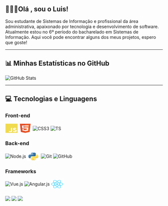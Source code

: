 ## 👨🏻‍💻Olá , sou o Luis!

Sou estudante de Sistemas de Informação e profissional da área administrativa, apaixonado por tecnologia e desenvolvimento de software.
Atualmente estou no 6º período do bacharelado em Sistemas de Informação.
Aqui você pode encontrar alguns dos meus projetos, espero que goste!

---

## 📊 Minhas Estatísticas no GitHub  

![GitHub Stats](https://github-readme-stats.vercel.app/api?username=MichasISBACK&show_icons=true&theme=transparent) <br>

---
## 💻 Tecnologias e Linguagens

### Front-end

<div style="display: inline_block;">
  <img align="center" alt="JavaScript" height="30" width="40" src="https://raw.githubusercontent.com/devicons/devicon/master/icons/javascript/javascript-plain.svg" />
  <img align="center" alt="HTML5" height="30" width="40" src="https://raw.githubusercontent.com/devicons/devicon/master/icons/html5/html5-original.svg" />
  <img align="center" alt="CSS3" height="30" width="40" src="https://cdn.jsdelivr.net/gh/devicons/devicon@latest/icons/css3/css3-original.svg" />
  <img align="center" alt="TS" height="30" width="40" src="https://cdn.jsdelivr.net/gh/devicons/devicon@latest/icons/typescript/typescript-original.svg" />

</div>

### Back-end

<div style="display: inline_block;">
  <img align="center" alt="Node.js" height="30" width="40" src="https://cdn.jsdelivr.net/gh/devicons/devicon@latest/icons/nodejs/nodejs-original.svg" />
  <img align="center" alt="Python" height="30" width="40" src="https://raw.githubusercontent.com/devicons/devicon/master/icons/python/python-original.svg" />
  <img align="center" alt="Git" height="30" width="40" src="https://cdn.jsdelivr.net/gh/devicons/devicon@latest/icons/git/git-original.svg" />
  <img align="center" alt="GitHub" height="30" width="40" src="https://cdn.jsdelivr.net/gh/devicons/devicon@latest/icons/github/github-original.svg" />

### Frameworks
  <img align="center" alt="Vue.js" height="30" width="40" src="https://cdn.jsdelivr.net/gh/devicons/devicon@latest/icons/vuejs/vuejs-original-wordmark.svg" />
  <img align="center" alt="Angular.js" height="30" width="40" src="https://cdn.jsdelivr.net/gh/devicons/devicon@latest/icons/angularjs/angularjs-original.svg" />
  <img align="center" alt="React" height="30" width="40" src="https://raw.githubusercontent.com/devicons/devicon/master/icons/react/react-original.svg" />
  
  
  

      


</div>

</div> 

###

<div> 
  <a href="https://www.instagram.com/luiss_michaud/" target="_blank"><img src="https://img.shields.io/badge/-Instagram-%23E4405F?style=for-the-badge&logo=instagram&logoColor=white"     target="_blank"></a>
  <a href = "mailto:devluism1@gmail.com"><img src="https://img.shields.io/badge/-Gmail-%23333?style=for-the-badge&logo=gmail&logoColor=white" target="_blank"></a>
  <a href="https://www.linkedin.com/in/luis-michaud-552625272/" target="_blank"><img src="https://img.shields.io/badge/-LinkedIn-%230077B5?style=for-the-badge&logo=linkedin&logoColor=white" target="_blank"></a> 
</div>
